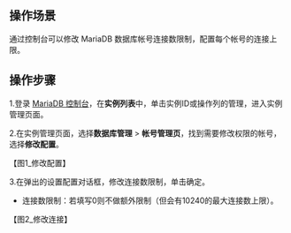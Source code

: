## 操作场景
通过控制台可以修改 MariaDB 数据库帐号连接数限制，配置每个帐号的连接上限。

## 操作步骤
1.登录 [MariaDB 控制台](https://console.cloud.tencent.com/mariadb)，在**实例列表**中，单击实例ID或操作列的管理，进入实例管理页面。

2.在实例管理页面，选择**数据库管理** > **帐号管理页**，找到需要修改权限的帐号，选择**修改配置**。

【图1_修改配置】

3.在弹出的设置配置对话框，修改连接数限制，单击确定。
- 连接数限制：若填写0则不做额外限制（但会有10240的最大连接数上限）。

【图2_修改连接】

